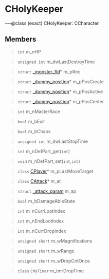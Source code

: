 # CHolyKeeper

---@class (exact) CHolyKeeper: CCharacter
 
## Members
 
> `int` m_nHP
 
> `unsigned int` m_dwLastDestroyTime
 
> `struct` [_monster_fld](lua/classes/_monster_fld.md)* m_pRec
 
> `struct` [_dummy_position](lua/classes/_dummy_position.md)* m_pPosCreate
 
> `struct` [_dummy_position](lua/classes/_dummy_position.md)* m_pPosActive
 
> `struct` [_dummy_position](lua/classes/_dummy_position.md)* m_pPosCenter
 
> `int` m_nMasterRace
 
> `bool` m_bExit
 
> `bool` m_bChaos
 
> `unsigned int` m_dwLastStopTime
 
> `int` m_nDefPart_get(`int`)
 
> `void` m_nDefPart_set(`int`,`int`)
 
> `class` [CPlayer](lua/classes/CPlayer.md)* m_pLastMoveTarget
 
> `class` [CAttack](lua/classes/CAttack.md)* m_at
 
> `struct` [_attack_param](lua/classes/_attack_param.md) m_ap
 
> `bool` m_bDamageAbleState
 
> `int` m_nCurrLootIndex
 
> `int` m_nEndLootIndex
 
> `int` m_nCurrDropIndex
 
> `unsigned short` m_wMagnifications
 
> `unsigned short` m_wRange
 
> `unsigned short` m_wDropCntOnce
 
> `class` `CMyTimer` m_tmrDropTime
 
